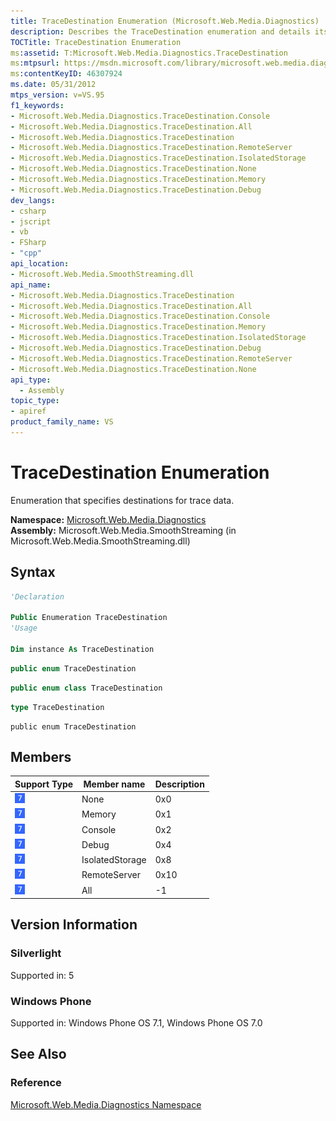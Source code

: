 ```yaml
---
title: TraceDestination Enumeration (Microsoft.Web.Media.Diagnostics)
description: Describes the TraceDestination enumeration and details its syntax, members, and Silverlight information.
TOCTitle: TraceDestination Enumeration
ms:assetid: T:Microsoft.Web.Media.Diagnostics.TraceDestination
ms:mtpsurl: https://msdn.microsoft.com/library/microsoft.web.media.diagnostics.tracedestination(v=VS.95)
ms:contentKeyID: 46307924
ms.date: 05/31/2012
mtps_version: v=VS.95
f1_keywords:
- Microsoft.Web.Media.Diagnostics.TraceDestination.Console
- Microsoft.Web.Media.Diagnostics.TraceDestination.All
- Microsoft.Web.Media.Diagnostics.TraceDestination
- Microsoft.Web.Media.Diagnostics.TraceDestination.RemoteServer
- Microsoft.Web.Media.Diagnostics.TraceDestination.IsolatedStorage
- Microsoft.Web.Media.Diagnostics.TraceDestination.None
- Microsoft.Web.Media.Diagnostics.TraceDestination.Memory
- Microsoft.Web.Media.Diagnostics.TraceDestination.Debug
dev_langs:
- csharp
- jscript
- vb
- FSharp
- "cpp"
api_location:
- Microsoft.Web.Media.SmoothStreaming.dll
api_name:
- Microsoft.Web.Media.Diagnostics.TraceDestination
- Microsoft.Web.Media.Diagnostics.TraceDestination.All
- Microsoft.Web.Media.Diagnostics.TraceDestination.Console
- Microsoft.Web.Media.Diagnostics.TraceDestination.Memory
- Microsoft.Web.Media.Diagnostics.TraceDestination.IsolatedStorage
- Microsoft.Web.Media.Diagnostics.TraceDestination.Debug
- Microsoft.Web.Media.Diagnostics.TraceDestination.RemoteServer
- Microsoft.Web.Media.Diagnostics.TraceDestination.None
api_type:
  - Assembly
topic_type:
- apiref
product_family_name: VS
---
```


# TraceDestination Enumeration

Enumeration that specifies destinations for trace data.

**Namespace:**  [Microsoft.Web.Media.Diagnostics](microsoft-web-media-diagnostics-namespace_1.md)  
**Assembly:**  Microsoft.Web.Media.SmoothStreaming (in Microsoft.Web.Media.SmoothStreaming.dll)

## Syntax

```vb
'Declaration

Public Enumeration TraceDestination
'Usage

Dim instance As TraceDestination
```

```csharp
public enum TraceDestination
```

```cpp
public enum class TraceDestination
```

``` fsharp
type TraceDestination
```

```jscript
public enum TraceDestination
```

## Members

|Support Type|Member name|Description|
|--- |--- |--- |
|![Supported by Windows Phone](images/Ff728255.slMobile(VS.95).gif "Supported by Windows Phone")|None|0x0|
|![Supported by Windows Phone](images/Ff728255.slMobile(VS.95).gif "Supported by Windows Phone")|Memory|0x1|
|![Supported by Windows Phone](images/Ff728255.slMobile(VS.95).gif "Supported by Windows Phone")|Console|0x2|
|![Supported by Windows Phone](images/Ff728255.slMobile(VS.95).gif "Supported by Windows Phone")|Debug|0x4|
|![Supported by Windows Phone](images/Ff728255.slMobile(VS.95).gif "Supported by Windows Phone")|IsolatedStorage|0x8|
|![Supported by Windows Phone](images/Ff728255.slMobile(VS.95).gif "Supported by Windows Phone")|RemoteServer|0x10|
|![Supported by Windows Phone](images/Ff728255.slMobile(VS.95).gif "Supported by Windows Phone")|All|-1|

## Version Information

### Silverlight

Supported in: 5  

### Windows Phone

Supported in: Windows Phone OS 7.1, Windows Phone OS 7.0  

## See Also

### Reference

[Microsoft.Web.Media.Diagnostics Namespace](microsoft-web-media-diagnostics-namespace_1.md)
